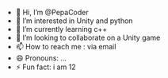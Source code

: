 - 👋 Hi, I’m @PepaCoder
- 👀 I’m interested in Unity and python
- 🌱 I’m currently learning c++
- 💞️ I’m looking to collaborate on a Unity game
- 📫 How to reach me : via email
- 😄 Pronouns: ...
- ⚡ Fun fact: i am 12

<!---
PepaCoder/PepaCoder is a ✨ special ✨ repository because its `README.md` (this file) appears on your GitHub profile.
You can click the Preview link to take a look at your changes.
--->
